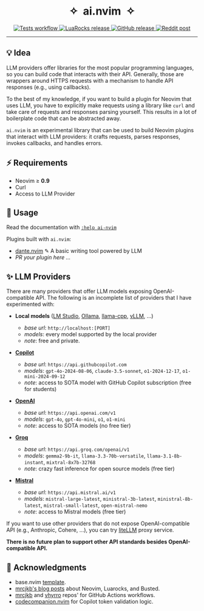 <h1 align="center">✧&nbsp;&nbsp;ai.nvim&nbsp;&nbsp;✧</h1>

<p align="center">
  <a href="https://github.com/S1M0N38/ai.nvim/actions/workflows/run-tests.yml">
    <img alt="Tests workflow" src="https://img.shields.io/github/actions/workflow/status/S1M0N38/ai.nvim/run-tests.yml?style=for-the-badge&label=Tests"/>
  </a>
  <a href="https://luarocks.org/modules/S1M0N38/ai.nvim">
    <img alt="LuaRocks release" src="https://img.shields.io/luarocks/v/S1M0N38/ai.nvim?style=for-the-badge&color=5d2fbf"/>
  </a>
  <a href="https://github.com/S1M0N38/ai.nvim/releases">
    <img alt="GitHub release" src="https://img.shields.io/github/v/release/S1M0N38/ai.nvim?style=for-the-badge&label=GitHub"/>
  </a>
  <a href="https://www.reddit.com/r/neovim/comments/...">
    <img alt="Reddit post" src="https://img.shields.io/badge/post-reddit?style=for-the-badge&label=Reddit&color=FF5700"/>
  </a>
</p>

______________________________________________________________________

## 💡 Idea

LLM providers offer libraries for the most popular programming languages, so you can build code that interacts with their API.
Generally, those are wrappers around HTTPS requests with a mechanism to handle API responses (e.g., using callbacks).

To the best of my knowledge, if you want to build a plugin for Neovim that uses LLM, you have to explicitly make requests using a library like `curl` and take care of requests and responses parsing yourself. This results in a lot of boilerplate code that can be abstracted away.

`ai.nvim` is an experimental library that can be used to build Neovim plugins that interact with LLM providers: it crafts requests, parses responses, invokes callbacks, and handles errors.

## ⚡️ Requirements

- Neovim ≥ **0.9**
- Curl
- Access to LLM Provider

## 🚀 Usage

Read the documentation with [`:help ai-nvim`](https://github.com/S1M0N38/ai.nvim/blob/main/doc/ai.txt)

Plugins built with `ai.nvim`:

- [dante.nvim](https://github.com/S1M0N38/dante.nvim) ✎ A basic writing tool powered by LLM
- *PR your plugin here ...*

## ✨ LLM Providers

There are many providers that offer LLM models exposing OpenAI-compatible API.
The following is an incomplete list of providers that I have experimented with:

- **Local models** ([LM Studio](https://lmstudio.ai/), [Ollama](https://ollama.com/), [llama-cpp](https://github.com/ggerganov/llama.cpp), [vLLM](https://docs.vllm.ai/en/latest/), ...)
  - *base url*: `http://localhost:[PORT]`
  - *models*: every model supported by the local provider
  - *note*: free and private.

- **[Copilot](https://docs.github.com/en/copilot/using-github-copilot/asking-github-copilot-questions-in-your-ide)**
  - *base url*: `https://api.githubcopilot.com`
  - *models*: `gpt-4o-2024-08-06`, `claude-3.5-sonnet`, `o1-2024-12-17`, `o1-mini-2024-09-12`
  - *note*: access to SOTA model with GitHub Copilot subscription (free for students)

- **[OpenAI](https://platform.openai.com/docs/overview)**
  - *base url*: `https://api.openai.com/v1`
  - *models*: `gpt-4o`, `gpt-4o-mini`, `o1`, `o1-mini`
  - *note*: access to SOTA models (no free tier)

- **[Groq](https://console.groq.com/docs/quickstart)**
  - *base url*: `https://api.groq.com/openai/v1`
  - *models*: `gemma2-9b-it`, `llama-3.3-70b-versatile`, `llama-3.1-8b-instant`, `mixtral-8x7b-32768`
  - *note*: crazy fast inference for open source models (free tier)

- **[Mistral](https://docs.mistral.ai/)**
  - *base url*: `https://api.mistral.ai/v1`
  - *models*: `mistral-large-latest`, `ministral-3b-latest`, `ministral-8b-latest`, `mistral-small-latest`, `open-mistral-nemo`
  - *note*: access to Mistral models (free tier)

If you want to use other providers that do not expose OpenAI-compatible API (e.g., Anthropic, Cohere, ...), you can try [liteLLM](https://docs.litellm.ai/docs/) proxy service.

**There is no future plan to support other API standards besides OpenAI-compatible API.**

## 🙏 Acknowledgments

- base.nvim [template](https://github.com/S1M0N38/base.nvim).
- [mrcjkb's blog posts](https://mrcjkb.dev/) about Neovim, Luarocks, and Busted.
- [mrcjkb](https://github.com/mrcjkb) and [vhyrro](https://github.com/vhyrro) repos' for GitHub Actions workflows.
- [codecompanion.nvim](https://github.com/olimorris/codecompanion.nvim) for Copilot token validation logic.
